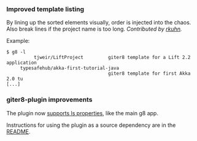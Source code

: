 ### Improved template listing

By lining up the sorted elements visually, order is injected into the
chaos. Also break lines if the project name is too long. *Contributed
by [rkuhn][rkuhn].*

[rkuhn]: https://github.com/rkuhn

Example:

    $ g8 -l
              tjweir/LiftProject         giter8 template for a Lift 2.2 application
         typesafehub/akka-first-tutorial-java
                                         giter8 template for first Akka 2.0 tu
    [...]
    
### giter8-plugin improvements

The plugin now [supports ls properties][lsp], like the main g8 app.

[lsp]: https://github.com/n8han/giter8/issues/40

Instructions for using the plugin as a source dependency are in the
[README][readme].

[readme]: https://github.com/n8han/giter8#readme
